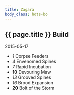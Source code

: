 ```yaml
---
title: Zagara
body_class: hots-bo
---
```


## {{ page.title }} Build
2015-05-17

-   _1_  Corpse Feeders
-   _4_  Envenomed Spines
-   _7_  Rapid Incubation
- __10__ Devouring Maw
-  _13_  Grooved Spines
-  _16_  Brood Expansion
- __20__ Bolt of the Storm

